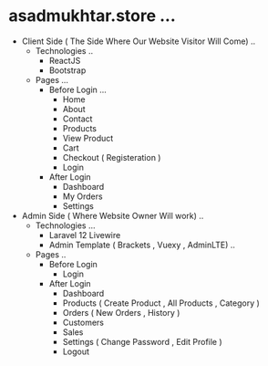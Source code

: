 # asadmukhtar.store ...
- Client Side ( The Side Where Our Website Visitor Will Come) ..
    - Technologies ..
        - ReactJS 
        - Bootstrap
    - Pages ...
        - Before Login ...
            - Home 
            - About
            - Contact 
            - Products 
            - View Product 
            - Cart 
            - Checkout ( Registeration )
            - Login 
        - After Login
            - Dashboard
            - My Orders
            - Settings
- Admin Side ( Where Website Owner Will work) ..
    - Technologies ...
        - Laravel 12 Livewire 
        - Admin Template ( Brackets , Vuexy , AdminLTE) ..
    - Pages ..
        - Before Login
            - Login
        - After Login
            - Dashboard
            - Products ( Create Product , All Products , Category )
            - Orders ( New Orders , History )
            - Customers 
            - Sales 
            - Settings ( Change Password , Edit Profile )
            - Logout 
